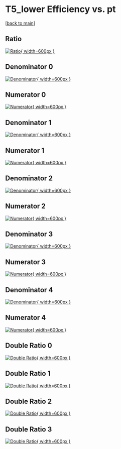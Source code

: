 # T5_lower Efficiency vs. pt

[[back to main](./)]



## Ratio

[![Ratio](../mtv/var/T5_lower_base_0_1_eff_pt.png){ width=600px }](../mtv/var/T5_lower_base_0_1_eff_pt.pdf)

## Denominator 0

[![Denominator](../mtv/den/T5_lower_base_0_1_eff_pt_den0.png){ width=600px }](../mtv/den/T5_lower_base_0_1_eff_pt_den0.pdf)

## Numerator 0

[![Numerator](../mtv/num/T5_lower_base_0_1_eff_pt_num0.png){ width=600px }](../mtv/num/T5_lower_base_0_1_eff_pt_num0.pdf)

## Denominator 1

[![Denominator](../mtv/den/T5_lower_base_0_1_eff_pt_den1.png){ width=600px }](../mtv/den/T5_lower_base_0_1_eff_pt_den1.pdf)

## Numerator 1

[![Numerator](../mtv/num/T5_lower_base_0_1_eff_pt_num1.png){ width=600px }](../mtv/num/T5_lower_base_0_1_eff_pt_num1.pdf)

## Denominator 2

[![Denominator](../mtv/den/T5_lower_base_0_1_eff_pt_den2.png){ width=600px }](../mtv/den/T5_lower_base_0_1_eff_pt_den2.pdf)

## Numerator 2

[![Numerator](../mtv/num/T5_lower_base_0_1_eff_pt_num2.png){ width=600px }](../mtv/num/T5_lower_base_0_1_eff_pt_num2.pdf)

## Denominator 3

[![Denominator](../mtv/den/T5_lower_base_0_1_eff_pt_den3.png){ width=600px }](../mtv/den/T5_lower_base_0_1_eff_pt_den3.pdf)

## Numerator 3

[![Numerator](../mtv/num/T5_lower_base_0_1_eff_pt_num3.png){ width=600px }](../mtv/num/T5_lower_base_0_1_eff_pt_num3.pdf)

## Denominator 4

[![Denominator](../mtv/den/T5_lower_base_0_1_eff_pt_den4.png){ width=600px }](../mtv/den/T5_lower_base_0_1_eff_pt_den4.pdf)

## Numerator 4

[![Numerator](../mtv/num/T5_lower_base_0_1_eff_pt_num4.png){ width=600px }](../mtv/num/T5_lower_base_0_1_eff_pt_num4.pdf)

## Double Ratio 0

[![Double Ratio](../mtv/ratio/T5_lower_base_0_1_eff_pt_ratio0.png){ width=600px }](../mtv/ratio/T5_lower_base_0_1_eff_pt_ratio0.pdf)

## Double Ratio 1

[![Double Ratio](../mtv/ratio/T5_lower_base_0_1_eff_pt_ratio1.png){ width=600px }](../mtv/ratio/T5_lower_base_0_1_eff_pt_ratio1.pdf)

## Double Ratio 2

[![Double Ratio](../mtv/ratio/T5_lower_base_0_1_eff_pt_ratio2.png){ width=600px }](../mtv/ratio/T5_lower_base_0_1_eff_pt_ratio2.pdf)

## Double Ratio 3

[![Double Ratio](../mtv/ratio/T5_lower_base_0_1_eff_pt_ratio3.png){ width=600px }](../mtv/ratio/T5_lower_base_0_1_eff_pt_ratio3.pdf)

